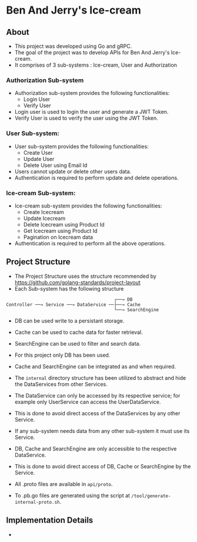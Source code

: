 # Ben And Jerry's Ice-cream

## About

- This project was developed using Go and gRPC. 
- The goal of the project was to develop APIs for Ben And Jerry's Ice-cream.
- It comprises of 3 sub-systems : Ice-cream, User and Authorization

### Authorization Sub-system

- Authorization sub-system provides the following functionalities:
  - Login User
  - Verify User 
- Login user is used to login the user and generate a JWT Token.
- Verify User is used to verify the user using the JWT Token.

### User Sub-system:

- User sub-system provides the following functionalities:
  - Create User
  - Update User 
  - Delete User using Email Id
- Users cannot update or delete other users data.
- Authentication is required to perform update and delete operations.

### Ice-cream Sub-system:
- Ice-cream sub-system provides the following functionalities:
    - Create Icecream
    - Update Icecream
    - Delete Icecream using Product Id
    - Get Icecream using Product Id
    - Pagination on Icecream data
- Authentication is required to perform all the above operations.


## Project Structure
- The Project Structure uses the structure recommended by https://github.com/golang-standards/project-layout
- Each Sub-system has the following structure

```
                                         ┌──→ DB
Controller ──→ Service ──→ DataService ──├──→ Cache
                                         └──→ SearchEngine          
```
- DB can be used write to a persistant storage.

- Cache can be used to cache data for faster retrieval.

- SearchEngine can be used to filter and search data.

- For this project only DB has been used.

- Cache and SearchEngine can be integrated as and when required.


- The `internal` directory structure has been utilized to abstract and hide the DataServices from other Services.

- The DataService can only be accessed by its respective service; for example only UserService can access the UserDataService.

- This is done to avoid direct access of the DataServices by any other Service.

- If any sub-system needs data from any other sub-system it must use its Service.

- DB, Cache and SearchEngine are only accessible to the respective DataService.

- This is done to avoid direct access of DB, Cache or SearchEngine by the Service.


- All .proto files are available in `api/proto`.

- To .pb.go files are generated using the script at `/tool/generate-internal-proto.sh`.


## Implementation Details
- 
